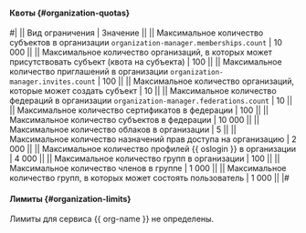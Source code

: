#### Квоты {#organization-quotas}

#|
|| Вид ограничения | Значение ||
|| Максимальное количество субъектов в организации 
`organization-manager.memberships.count` | 10 000 ||
|| Максимальное количество организаций, в которых может присутствовать субъект (квота на субъекта) | 100 ||
|| Максимальное количество приглашений в организации 
`organization-manager.invites.count` | 100 ||
|| Максимальное количество организаций, которые может создать субъект | 10 ||
|| Максимальное количество федераций в организации 
`organization-manager.federations.count` | 10 ||
|| Максимальное количество сертификатов в федерации | 100 ||
|| Максимальное количество субъектов в федерации | 10 000 ||
|| Максимальное количество облаков в организации | 5 ||
|| Максимальное количество назначений прав доступа на организацию | 2 000 ||
|| Максимальное количество профилей {{ oslogin }} в организации | 4 000 ||
|| Максимальное количество групп в организации | 100 ||
|| Максимальное количество членов в группе | 1 000 ||
|| Максимальное количество групп, в которых может состоять пользователь | 1 000 ||
|#

#### Лимиты {#organization-limits}

Лимиты для сервиса {{ org-name }} не определены.
